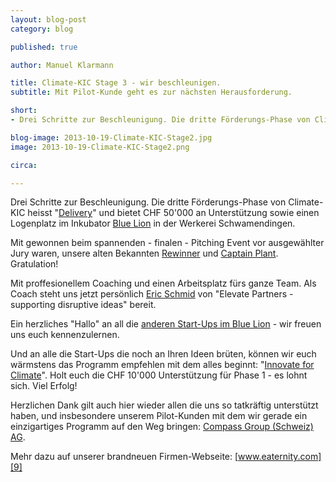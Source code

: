 ```yaml
---
layout: blog-post
category: blog

published: true

author: Manuel Klarmann

title: Climate-KIC Stage 3 - wir beschleunigen.
subtitle: Mit Pilot-Kunde geht es zur nächsten Herausforderung.

short: 
- Drei Schritte zur Beschleunigung. Die dritte Förderungs-Phase von Climate-KIC heisst "Delivery" ...

blog-image: 2013-10-19-Climate-KIC-Stage2.jpg
image: 2013-10-19-Climate-KIC-Stage2.png

circa:

---
```




Drei Schritte zur Beschleunigung. Die dritte Förderungs-Phase von Climate-KIC heisst "[Delivery][4]" und bietet CHF 50'000 an Unterstützung sowie einen Logenplatz im Inkubator [Blue Lion][1] in der Werkerei Schwamendingen. 

Mit gewonnen beim spannenden - finalen - Pitching Event vor ausgewählter Jury waren, unsere alten Bekannten [Rewinner][3] und [Captain Plant][2]. Gratulation!

Mit proffesionellem Coaching und einen Arbeitsplatz fürs ganze Team. Als Coach steht uns jetzt persönlich [Eric Schmid][6] von "Elevate Partners - supporting disruptive ideas" bereit.

Ein herzliches "Hallo" an all die [anderen Start-Ups im Blue Lion][7] - wir freuen uns euch kennenzulernen.

Und an alle die Start-Ups die noch an Ihren Ideen brüten, können wir euch wärmstens das Programm empfehlen mit dem alles beginnt: "[Innovate for Climate][8]". Holt euch die CHF 10'000 Unterstützung für Phase 1 - es lohnt sich. Viel Erfolg!

Herzlichen Dank gilt auch hier wieder allen die uns so tatkräftig unterstützt haben, und insbesondere unserem Pilot-Kunden mit dem wir gerade ein einzigartiges Programm auf den Weg bringen: [Compass Group (Schweiz) AG][10].

Mehr dazu auf unserer brandneuen Firmen-Webseite: [www.eaternity.com][9]





[1]:http://www.bluelion.ch/de/
[2]:http://www.captainplant.com/de/
[3]:http://www.rewinner.ch
[4]:http://www.climate-kic.org/for-entrepreneurs/accelerator/
[5]:http://www.climate-kic.org/start-ups/eaternity/
[6]:http://elevatepartners.ch
[7]:http://www.bluelion.ch/de/startups/
[8]:https://innovate4climate.ch
[9]:http://www.eaternity.com
[10]:http://welcome.compass-group.ch/index.php?id=918&L=0%20%20%252F%252F%20%25E2%2580%25A6%252F%252Fassets%252Fsnippets%252Freflect%252Fsnippet.reflect.php%253Freflect_base%253D&tx_ttnews%5Btt_news%5D=750&cHash=5831b92957f370ea42c09c54fc6a647c
